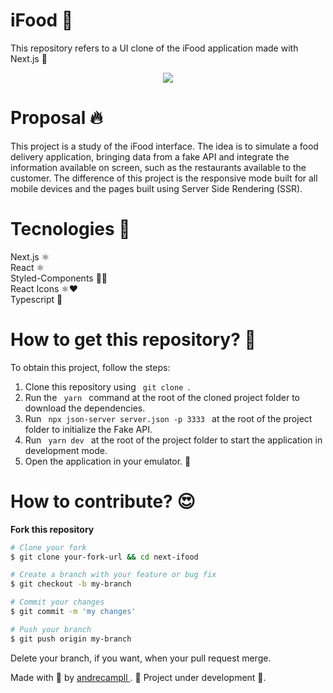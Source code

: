 # iFood 🍔
This repository refers to a UI clone of the iFood application made with Next.js 🚀 <br />

<p align="center" t>
  <img src="https://seeklogo.com/images/I/ifood-logo-F65BEA85BF-seeklogo.com.png" />
</p>

# Proposal 🔥
This project is a study of the iFood interface.
The idea is to simulate a food delivery application, bringing data from a fake API and integrate the information available on screen, such as the restaurants available to the customer. The difference of this project is the responsive mode built for all mobile devices and the pages built using Server Side Rendering (SSR).

# Tecnologies 🚀
Next.js ⚛️ <br />
React ⚛️ <br />
Styled-Components 💅🏻 <br />
React Icons ⚛️❤️ <br />
Typescript 🦕

# How to get this repository? 🤔
To obtain this project, follow the steps:
1. Clone this repository using <code> git clone </code>.
2. Run the <code> yarn </code> command at the root of the cloned project folder to download the dependencies.
3. Run <code> npx json-server server.json -p 3333 </code> at the root of the project folder to initialize the Fake API.
4. Run <code> yarn dev </code> at the root of the project folder to start the application in development mode.
5. Open the application in your emulator. 🚀

# How to contribute? 😍
**Fork this repository**
```bash
# Clone your fork
$ git clone your-fork-url && cd next-ifood

# Create a branch with your feature or bug fix
$ git checkout -b my-branch

# Commit your changes
$ git commit -m 'my changes'

# Push your branch
$ git push origin my-branch
```

Delete your branch, if you want, when your pull request merge. <br />

Made with 💜 by <a href="https://www.linkedin.com/in/andrecampll/" target="blank"> andrecampll </a>.
🚧 Project under development 🚧.


